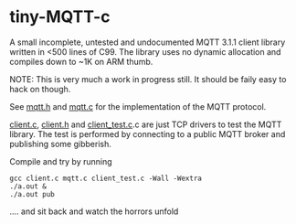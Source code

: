 # tiny-MQTT-c

A small incomplete, untested and undocumented MQTT 3.1.1 client library written in <500 lines of C99.
The library uses no dynamic allocation and compiles down to ~1K on ARM thumb.

NOTE: This is very much a work in progress still. It should be faily easy to hack on though.


See [mqtt.h](https://github.com/kokke/tiny-MQTT-c/blob/master/mqtt.h) and [mqtt.c](https://github.com/kokke/tiny-MQTT-c/blob/master/mqtt.c) for the implementation of the MQTT protocol.

[client.c](https://github.com/kokke/tiny-MQTT-c/blob/master/client.c), [client.h](https://github.com/kokke/tiny-MQTT-c/blob/master/client.h) and [client_test.c](https://github.com/kokke/tiny-MQTT-c/blob/master/client_test.c).c are just TCP drivers to test the MQTT library. The test is performed by connecting to a public MQTT broker and publishing some gibberish.

Compile and try by running 

    gcc client.c mqtt.c client_test.c -Wall -Wextra 
    ./a.out &
    ./a.out pub

.... and sit back and watch the horrors unfold






